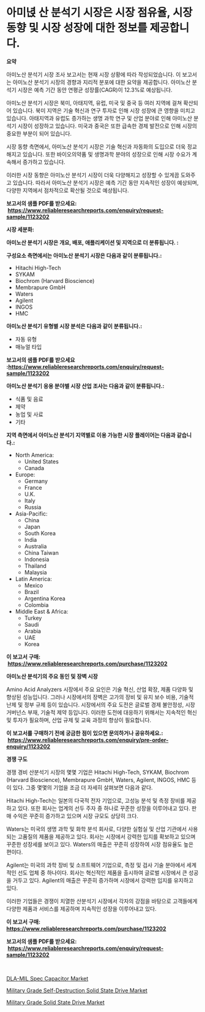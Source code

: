 <p><h1>아미녅 산 분석기 시장은 시장 점유율, 시장 동향 및 시장 성장에 대한 정보를 제공합니다.</h1></p><p><strong>요약</strong></p>
<p><p>아미노산 분석기 시장 조사 보고서는 현재 시장 상황에 따라 작성되었습니다. 이 보고서는 아미노산 분석기 시장의 경향과 지리적 분포에 대한 요약을 제공합니다. 아미노산 분석기 시장은 예측 기간 동안 연평균 성장률(CAGR)이 12.3%로 예상됩니다.</p><p>아미노산 분석기 시장은 북미, 아태지역, 유럽, 미국 및 중국 등 여러 지역에 걸쳐 확산되어 있습니다. 북미 지역은 기술 혁신과 연구 투자로 인해 시장 성장에 큰 영향을 미치고 있습니다. 아태지역과 유럽도 증가하는 생명 과학 연구 및 산업 분야로 인해 아미노산 분석기 시장이 성장하고 있습니다. 미국과 중국은 또한 급속한 경제 발전으로 인해 시장의 중요한 부분이 되어 있습니다.</p><p>시장 동향 측면에서, 아미노산 분석기 시장은 기술 혁신과 자동화의 도입으로 더욱 정교해지고 있습니다. 또한 바이오의약품 및 생명과학 분야의 성장으로 인해 시장 수요가 계속해서 증가하고 있습니다.</p><p>이러한 시장 동향은 아미노산 분석기 시장이 더욱 다양해지고 성장할 수 있게끔 도와주고 있습니다. 따라서 아미노산 분석기 시장은 예측 기간 동안 지속적인 성장이 예상되며, 다양한 지역에서 점차적으로 확산될 것으로 예상됩니다.</p></p>
<p><strong>보고서의 샘플 PDF를 받으세요: &nbsp;<a href="https://www.reliableresearchreports.com/enquiry/request-sample/1123202">https://www.reliableresearchreports.com/enquiry/request-sample/1123202</a></strong></p>
<p><strong>시장 세분화:</strong></p>
<p><strong> 아미노산 분석기 시장은 개요, 배포, 애플리케이션 및 지역으로 더 분류됩니다. :</strong></p>
<p><strong>구성요소 측면에서는 아미노산 분석기 시장은 다음과 같이 분류됩니다.:</strong></p>
<p><ul><li>Hitachi High-Tech</li><li>SYKAM</li><li>Biochrom (Harvard Bioscience)</li><li>Membrapure GmbH</li><li>Waters</li><li>Agilent</li><li>INGOS</li><li>HMC</li></ul></p>
<p><strong> 아미노산 분석기 유형별 시장 분석은 다음과 같이 분류됩니다.:</strong></p>
<p><ul><li>자동 유형</li><li>매뉴얼 타입</li></ul></p>
<p><strong>보고서의 샘플 PDF를 받으세요 :<a href="https://www.reliableresearchreports.com/enquiry/request-sample/1123202">https://www.reliableresearchreports.com/enquiry/request-sample/1123202</a></strong></p>
<p><strong> 아미노산 분석기 응용 분야별 시장 산업 조사는 다음과 같이 분류됩니다.:</strong></p>
<p><ul><li>식품 및 음료</li><li>제약</li><li>농업 및 사료</li><li>기타</li></ul></p>
<p><strong>지역 측면에서 아미노산 분석기 지역별로 이용 가능한 시장 플레이어는 다음과 같습니다.:</strong></p>
<p><ul>
    <li>
        North America:
        <ul>
            <li>United States</li>
            <li>Canada</li>
        </ul>
    </li>
    <li>
        Europe:
        <ul>
            <li>Germany</li>
            <li>France</li>
            <li>U.K.</li>
            <li>Italy</li>
            <li>Russia</li>
        </ul>
    </li>
    <li>
        Asia-Pacific:
        <ul>
            <li>China</li>
            <li>Japan</li>
            <li>South Korea</li>
            <li>India</li>
            <li>Australia</li>
            <li>China Taiwan</li>
            <li>Indonesia</li>
            <li>Thailand</li>
            <li>Malaysia</li>
        </ul>
    </li>
    <li>
        Latin America:
        <ul>
            <li>Mexico</li>
            <li>Brazil</li>
            <li>Argentina Korea</li>
            <li>Colombia</li>
        </ul>
    </li>
    <li>
        Middle East & Africa:
        <ul>
            <li>Turkey</li>
            <li>Saudi</li>
            <li>Arabia</li>
            <li>UAE</li>
            <li>Korea</li>
        </ul>
    </li>
    </ul></p>
<p><strong>이 보고서 구매: &nbsp;<a href="https://www.reliableresearchreports.com/purchase/1123202">https://www.reliableresearchreports.com/purchase/1123202</a></strong></p>
<p><strong>아미노산 분석기의 주요 동인 및 장벽 시장</strong></p>
<p><p>Amino Acid Analyzers 시장에서 주요 요인은 기술 혁신, 산업 확장, 제품 다양화 및 향상된 성능입니다. 그러나 시장에서의 장벽은 고가의 장비 및 유지 보수 비용, 기술적 난제 및 정부 규제 등이 있습니다. 시장에서의 주요 도전은 글로벌 경제 불안정성, 시장 거버넌스 부재, 기술적 제약 등입니다. 이러한 도전에 대응하기 위해서는 지속적인 혁신 및 투자가 필요하며, 산업 규제 및 교육 과정의 향상이 필요합니다.</p></p>
<p><strong>이 보고서를 구매하기 전에 궁금한 점이 있으면 문의하거나 공유하세요.: &nbsp;<a href="https://www.reliableresearchreports.com/enquiry/pre-order-enquiry/1123202">https://www.reliableresearchreports.com/enquiry/pre-order-enquiry/1123202</a></strong></p>
<p><strong>경쟁 구도</strong></p>
<p><p>경쟁 경비 산분석기 시장의 몇몇 기업은 Hitachi High-Tech, SYKAM, Biochrom (Harvard Bioscience), Membrapure GmbH, Waters, Agilent, INGOS, HMC 등이 있다. 그중 몇몇의 기업을 조금 더 자세히 살펴보면 다음과 같다.</p><p>Hitachi High-Tech는 일본의 다국적 전자 기업으로, 고성능 분석 및 측정 장비를 제공하고 있다. 또한 회사는 업계의 선두 주자 중 하나로 꾸준한 성장을 이루어내고 있다. 판매 수익은 꾸준히 증가하고 있으며 시장 규모도 상당히 크다.</p><p>Waters는 미국의 생명 과학 및 화학 분석 회사로, 다양한 실험실 및 산업 기관에서 사용되는 고품질의 제품을 제공하고 있다. 회사는 시장에서 강력한 입지를 확보하고 있으며 꾸준한 성장세를 보이고 있다. Waters의 매출은 꾸준히 성장하여 시장 점유율도 높은 편이다.</p><p>Agilent는 미국의 과학 장비 및 소프트웨어 기업으로, 측정 및 검사 기술 분야에서 세계적인 선도 업체 중 하나이다. 회사는 혁신적인 제품을 출시하여 글로벌 시장에서 큰 성공을 거두고 있다. Agilent의 매출은 꾸준히 증가하며 시장에서 강력한 입지를 유지하고 있다.</p><p>이러한 기업들은 경쟁이 치열한 산분석기 시장에서 각자의 강점을 바탕으로 고객들에게 다양한 제품과 서비스를 제공하며 지속적인 성장을 이루어내고 있다.</p></p>
<p><strong>이 보고서 구매: &nbsp; <a href="https://www.reliableresearchreports.com/purchase/1123202">https://www.reliableresearchreports.com/purchase/1123202</a></strong></p>
<p><strong>보고서의 샘플 PDF를 받으세요: &nbsp;<a href="https://www.reliableresearchreports.com/enquiry/request-sample/1123202">https://www.reliableresearchreports.com/enquiry/request-sample/1123202</a></strong><strong></strong></p>
<p>&nbsp;</p>
<p><p><a href="https://view.publitas.com/reportprime-1/dla-mil-spec-capacitor-market-size-furnishes-valuable-information-encompassing-market-share-market-trends-and-projections-spanning-from-2023-to-2030/">DLA-MIL Spec Capacitor Market</a></p><p><a href="https://view.publitas.com/reportprime-1/military-grade-self-destruction-solid-state-drive-market-analysis-examines-its-scope-on-growth-opportunities-and-forecasted-trends-spanning-from-2023-to-2030/">Military Grade Self-Destruction Solid State Drive Market</a></p><p><a href="https://view.publitas.com/reportprime-1/decoding-the-military-grade-solid-state-drive-market-a-deep-dive-into-the-latest-market-trends-market-segmentation-and-competitive-analysis/">Military Grade Solid State Drive Market</a></p></p>